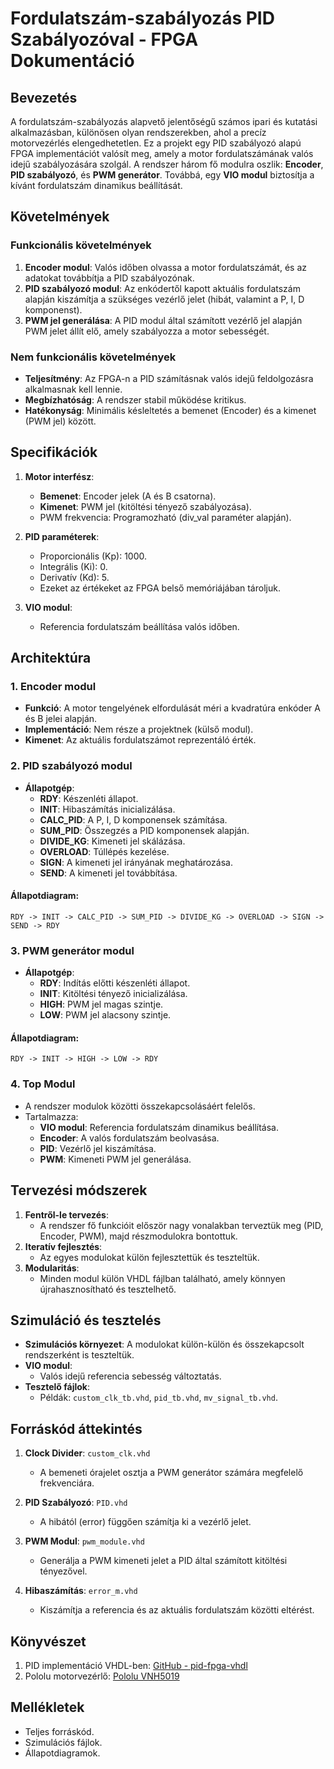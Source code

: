 # Fordulatszám-szabályozás PID Szabályozóval - FPGA Dokumentáció

## Bevezetés
A fordulatszám-szabályozás alapvető jelentőségű számos ipari és kutatási alkalmazásban, különösen olyan rendszerekben, ahol a precíz motorvezérlés elengedhetetlen. Ez a projekt egy PID szabályozó alapú FPGA implementációt valósít meg, amely a motor fordulatszámának valós idejű szabályozására szolgál. A rendszer három fő modulra oszlik: **Encoder**, **PID szabályozó**, és **PWM generátor**. Továbbá, egy **VIO modul** biztosítja a kívánt fordulatszám dinamikus beállítását.


## Követelmények

### Funkcionális követelmények
1. **Encoder modul**: Valós időben olvassa a motor fordulatszámát, és az adatokat továbbítja a PID szabályozónak.
2. **PID szabályozó modul**: Az enkódertől kapott aktuális fordulatszám alapján kiszámítja a szükséges vezérlő jelet (hibát, valamint a P, I, D komponenst).
3. **PWM jel generálása**: A PID modul által számított vezérlő jel alapján PWM jelet állít elő, amely szabályozza a motor sebességét.

### Nem funkcionális követelmények
- **Teljesítmény**: Az FPGA-n a PID számításnak valós idejű feldolgozásra alkalmasnak kell lennie.
- **Megbízhatóság**: A rendszer stabil működése kritikus.
- **Hatékonyság**: Minimális késleltetés a bemenet (Encoder) és a kimenet (PWM jel) között.

## Specifikációk

1. **Motor interfész**:
   - **Bemenet**: Encoder jelek (A és B csatorna).
   - **Kimenet**: PWM jel (kitöltési tényező szabályozása).
   - PWM frekvencia: Programozható (div_val paraméter alapján).
   
2. **PID paraméterek**:
   - Proporcionális (Kp): 1000.
   - Integrális (Ki): 0.
   - Derivatív (Kd): 5.
   - Ezeket az értékeket az FPGA belső memóriájában tároljuk.

3. **VIO modul**:
   - Referencia fordulatszám beállítása valós időben.

## Architektúra

### 1. Encoder modul
- **Funkció**: A motor tengelyének elfordulását méri a kvadratúra enkóder A és B jelei alapján.
- **Implementáció**: Nem része a projektnek (külső modul).
- **Kimenet**: Az aktuális fordulatszámot reprezentáló érték.

### 2. PID szabályozó modul
- **Állapotgép**:
  - **RDY**: Készenléti állapot.
  - **INIT**: Hibaszámítás inicializálása.
  - **CALC_PID**: A P, I, D komponensek számítása.
  - **SUM_PID**: Összegzés a PID komponensek alapján.
  - **DIVIDE_KG**: Kimeneti jel skálázása.
  - **OVERLOAD**: Túllépés kezelése.
  - **SIGN**: A kimeneti jel irányának meghatározása.
  - **SEND**: A kimeneti jel továbbítása.

#### Állapotdiagram:
```
RDY -> INIT -> CALC_PID -> SUM_PID -> DIVIDE_KG -> OVERLOAD -> SIGN -> SEND -> RDY
```

### 3. PWM generátor modul
- **Állapotgép**:
  - **RDY**: Indítás előtti készenléti állapot.
  - **INIT**: Kitöltési tényező inicializálása.
  - **HIGH**: PWM jel magas szintje.
  - **LOW**: PWM jel alacsony szintje.

#### Állapotdiagram:
```
RDY -> INIT -> HIGH -> LOW -> RDY
```

### 4. Top Modul
- A rendszer modulok közötti összekapcsolásáért felelős.
- Tartalmazza:
  - **VIO modul**: Referencia fordulatszám dinamikus beállítása.
  - **Encoder**: A valós fordulatszám beolvasása.
  - **PID**: Vezérlő jel kiszámítása.
  - **PWM**: Kimeneti PWM jel generálása.


## Tervezési módszerek
1. **Fentről-le tervezés**:
   - A rendszer fő funkcióit először nagy vonalakban terveztük meg (PID, Encoder, PWM), majd részmodulokra bontottuk.
2. **Iteratív fejlesztés**:
   - Az egyes modulokat külön fejlesztettük és teszteltük.
3. **Modularitás**:
   - Minden modul külön VHDL fájlban található, amely könnyen újrahasznosítható és tesztelhető.


## Szimuláció és tesztelés
- **Szimulációs környezet**: A modulokat külön-külön és összekapcsolt rendszerként is teszteltük.
- **VIO modul**:
  - Valós idejű referencia sebesség változtatás.
- **Tesztelő fájlok**:
  - Példák: `custom_clk_tb.vhd`, `pid_tb.vhd`, `mv_signal_tb.vhd`.


## Forráskód áttekintés
1. **Clock Divider**: `custom_clk.vhd`
   - A bemeneti órajelet osztja a PWM generátor számára megfelelő frekvenciára.
   
2. **PID Szabályozó**: `PID.vhd`
   - A hibától (error) függően számítja ki a vezérlő jelet.

3. **PWM Modul**: `pwm_module.vhd`
   - Generálja a PWM kimeneti jelet a PID által számított kitöltési tényezővel.

4. **Hibaszámítás**: `error_m.vhd`
   - Kiszámítja a referencia és az aktuális fordulatszám közötti eltérést.

## Könyvészet
1. PID implementáció VHDL-ben: [GitHub - pid-fpga-vhdl](https://github.com/deepc94/pid-fpga-vhdl)
2. Pololu motorvezérlő: [Pololu VNH5019](https://www.pololu.com/product/1451)

## Mellékletek
- Teljes forráskód.
- Szimulációs fájlok.
- Állapotdiagramok.

